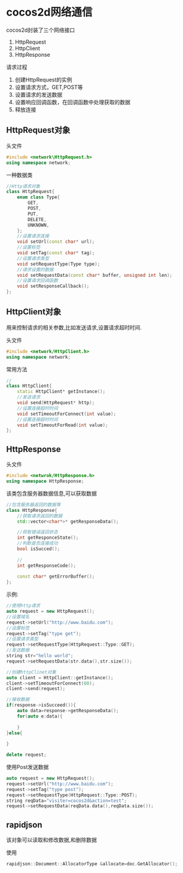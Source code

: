 # cocos2d网络通信



cocos2d封装了三个网络接口

1. HttpRequest
2. HttpClient
3. HttpResponse

请求过程

1.  创建HttpRequest的实例
2. 设置请求方式，GET,POST等
3. 设置请求的发送数据
4. 设置响应回调函数，在回调函数中处理获取的数据
5. 释放连接

## HttpRequest对象

头文件

```cpp
#include <network\HttpRequest.h>
using namespace network;
```



一种数据类

```cpp
//Http请求对象
class HttpRequest{
    enum class Type{
        GET,
        POST,
        PUT,
        DELETE,
        UNKNOWN,
    };
    //设置请求连接 
	void setUrl(const char* url);
    //设置标签
    void setTag(const char* tag);
	//设置请求类型 
    void setRequestType(Type type);
    //请求设置的数据
	void setRequestData(const char* buffer, unsigned int len);
    //设置请求回调函数
    void setResponseCallback();
};
```

## HttpClient对象

用来控制请求的相关参数,比如发送请求,设置请求超时时间.

头文件 

```cpp
#include <network/HttpClient.h>
using namespace network;
```

常用方法

```cpp
//
class HttpClient{
    static HttpClient* getInstance();
    //发送请求
    void send(HttpRequest* http);
    //设置连接超时时间
    void setTimeoutForConnect(int value);
    //设置连接超时时间
    void setTimeoutForRead(int value);
};
```

## HttpResponse

头文件

```cpp
#include <netwrok/HttpResponse.h>
using namespace HttpResponse;
```

该类包含服务器数据信息,可以获取数据

```cpp
//包含服务器返回的数据等
class HttpResponse{
    //获取请求返回的数据
    std::vector<char*>* getResponseData();

    //获取错误返回状态
    int getResponceState();
    //判断是否连接成功
    bool isSucced();
    
    //
    int getResponseCode();
    
    const char* getErrorBuffer(); 
};
```



示例:

```cpp
//使用http请求
auto request = new HttpRequest();
//设置域名
request->setUrl("http://www.baidu.com");
//设置标签
request->setTag("type get");
//设置请求类型
request->setRequestType(HttpRequest::Type::GET);
//发送数据
string str="hello world";
request->setRequestData(str.data(),str.size());

//创建httpClinet对象
auto client = HttpClient::getInstance();
client->setTimeoutForConnect(60);
client->send(request); 

//接收数据
if(response->isSucceed()){
    auto data=response->getResponseData();
    for(auto e:data){
        
    }
}else{
 	   
}

delete request;
```

使用Post发送数据

```cpp
auto request = new HttpRequest();
request->setUrl("http://www.baidu.com");
request->setTag("type post");
request->setRequestType(HttpRequest::Type::POST);
string reqData="visiter=cocos2d&action=test";
request->setRequestData(reqData.data(),reqData.size());

```



##  rapidjson

该对象可以读取和修改数据,和删除数据

使用

```cpp
rapidjson::Document::AllocatorType &allocate=doc.GetAllocator();

```

